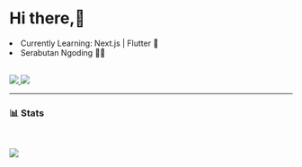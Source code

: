 <h1>Hi there,👋</h1>

<li>Currently Learning: Next.js | Flutter 🚀</li>
<li>Serabutan Ngoding 🧑‍💻</li>

<br>

<p>
  <a href="https://www.linkedin.com/in/mochammad-fernanda/">
    <img src="https://img.shields.io/badge/-mochammad%20fernanda-blue?style=for-the-badge&logo=Linkedin&logoColor=3178C6&labelColor=black&color=black">
  </a>
  <a href="mailto:veloxium.dev@gmail.com">
    <img src="https://img.shields.io/badge/veloxium.dev@gmail.com-0078D4?style=for-the-badge&logo=Gmail&logoColor=3178C6&labelColor=black&color=black">
  </a>
</p>

---

### 📊 Stats  

<br>

<p>
  <a href="https://github.com/Veloxium">
    <img src="https://github-readme-stats.vercel.app/api/top-langs/?username=Veloxium&layout=compact&theme=chartreuse-dark&langs_count=6">
  </a>
</p>
